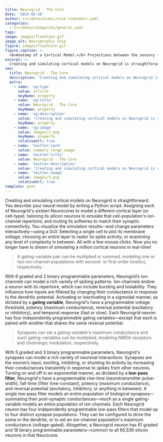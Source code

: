 ```yaml
---
title: Neurogrid - The Core
date: '2015-05-26'
author: src/data/alumni/nick-steinmetz.yaml
categories:
  - src/data/categories/general.yaml
tags:
image: images/flashConn.gif
image_alt: Neuromorphic Chip
figure: images/flashConn.gif
figure_caption: >-
  <b>Anatomy of a Cortical Model.</b> Projections between the sensory (V4) and executive (FEF) areas' excitatory (Exc) and inhibitory (Inh) populations are depicted as animated arcs: FEF's Exc neurons are recurrently connected with each other and reciprocally connected with FEF Inh neurons. They also provide modulatory feedback to V4 Exc neurons, which are excited by external stimuli and inhibited by V4 Inh neurons. Actual connections are point-to-point: An axon arborizes in the target layer (dark profile), its synapses decaying in strength with distance from the center (fading). The four populations have 128x128 neuron each—a total of 65 thousand neurons and 70 million synaptic connections. [Nick Steinmetz 2011]
excerpt: >-
  Creating and simulating cortical models on Neurogrid is straightforward--you describe your neural model by writing a Python script.
seo:
  title: Neurogrid - The Core
  description: 'Creating and simulating cortical models on Neurogrid is straightforward.'
  extra:
    - name: 'og:type'
      value: article
      keyName: property
    - name: 'og:title'
      value: Neurogrid - The Core
      keyName: property
    - name: 'og:description'
      value: 'Creating and simulating cortical models on Neurogrid is straightforward.'
      keyName: property
    - name: 'og:image'
      value: images/3.png
      keyName: property
      relativeUrl: true
    - name: 'twitter:card'
      value: summary_large_image
    - name: 'twitter:title'
      value: Neurogrid - The Core
    - name: 'twitter:description'
      value: 'Creating and simulating cortical models on Neurogrid is straightforward.'
    - name: 'twitter:image'
      value: images/3.png
      relativeUrl: true
template: post
---
```

Creating and simulating cortical models on Neurogrid is straightforward. You describe your neural model by writing a Python script: Assigning each of Neurogrid's sixteen Neurocores to model a different cortical layer (or cell-type); tailoring its silicon neurons to emulate that cell-population's ion-channel repertoire; and routing its softwires to match their synaptic connectivity. You visualize the simulation results—and change parameters interactively—using a GUI: Selecting a single cell to plot its membrane voltage; choosing an entire layer to raster its spike activity; or examining any level of complexity in between. All with a few mouse clicks. Now you no longer have to dream of simulating a million cortical neurons in real-time!

> A gating-variable pair can be multiplied or summed, modeling one or two ion-channel populations with second- or first-order kinetics, respectively.

With 6 graded and 2 binary programmable parameters, Neurogrid’s ion-channels can model a rich variety of spiking patterns. Ion-channels endow a neuron with its repertoire, which can include bursting and bistability. They influence how inputs are filtered by changing their conductance in response to the dendritic potential. Activating or inactivating in a sigmoidal manner, as dictated by a **gating variable**, Neurogrid's have a programmable voltage threshold, potency (maximum conductance), reversal potential (excitatory or inhibitory), and temporal response (fast or slow). Each Neurogrid neuron has four independently programmable gating variables—except that each is paired with another that shares the same reversal potential.

> Synapses can set a gating-variable's maximum conductance and such gating-variables can be multiplied, modeling NMDA receptors and cholinergic modulation, respectively.

With 5 graded and 3 binary programmable parameters, Neurogrid's synapses can model a rich variety of neuronal interactions. Synapses are the neuron’s input, exciting, inhibiting, or shunting its activity by increasing their conductances transiently in response to spikes from other neurons. Turning on and off in an exponential manner, as dictated by a **low-pass filter**, Neurogrid's have a programmable rise-time (neurotransmitter pulse-width), fall-time (filter time-constant), potency (maximum conductance), and reversal potential (excitatory, inhibitory, or anything in between). A single low-pass filter models an entire population of biological synapses—summating their post-synaptic conductances—much as a single gating-variable models an entire population of ion-channels. Each Neurogrid neuron has four independently programmable low-pass filters that model up to four distinct synapse populations. They can be configured to drive the soma or the dendrite, or to set an ion-channel population's maximum conductance (voltage-gated). Altogether, a Neurogrid neuron has 61 graded and 18 binary programmable parameters—common to all 65,536 silicon neurons in that Neurocore.
